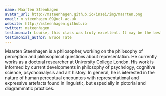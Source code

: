 ```yaml
---
name: Maarten Steenhagen
avatar_url: http://msteenhagen.github.io/insei/img/maarten.png
email: m.steenhagen.09@ucl.ac.uk
website: http://msteenhagen.github.io
twitter: msteenhagen
testimonial: Louise, this class was truly excellent. It may be the best online class I’ve ever attended.
testimonial_author: Bruce Tate
---
```


Maarten Steenhagen is a philosopher, working on the philosophy of perception and philosophical questions about representation. He currently works as a doctoral researcher at University College London. His work is informed by current developments in philosophy of psychology, cognitive science, psychoanalysis and art history. In general, he is interested in the nature of human perceptual encounters with representational and expressive artefacts found in linguistic, but especially in pictorial and diagrammatic practices. 

